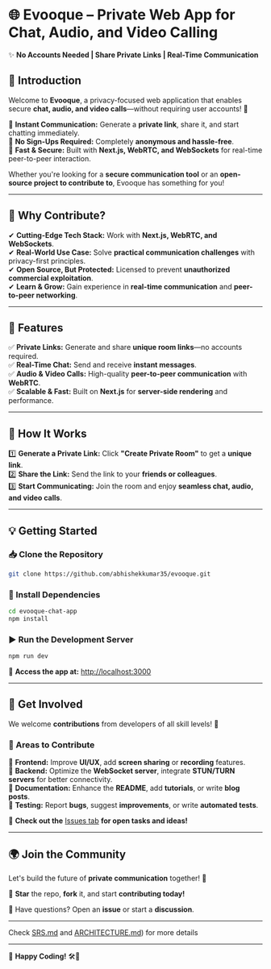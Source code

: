 # 🌐 Evooque – Private Web App for Chat, Audio, and Video Calling  

✨ **No Accounts Needed | Share Private Links | Real-Time Communication**  

## 🚀 Introduction  

Welcome to **Evooque**, a privacy-focused web application that enables secure **chat, audio, and video calls**—without requiring user accounts! 🎉  

🔹 **Instant Communication:** Generate a **private link**, share it, and start chatting immediately.  
🔹 **No Sign-Ups Required:** Completely **anonymous and hassle-free**.  
🔹 **Fast & Secure:** Built with **Next.js, WebRTC, and WebSockets** for real-time peer-to-peer interaction.  

Whether you're looking for a **secure communication tool** or an **open-source project to contribute to**, Evooque has something for you!  

---

## 🎯 Why Contribute?  

✔ **Cutting-Edge Tech Stack:** Work with **Next.js, WebRTC, and WebSockets**.  
✔ **Real-World Use Case:** Solve **practical communication challenges** with privacy-first principles.  
✔ **Open Source, But Protected:** Licensed to prevent **unauthorized commercial exploitation**.  
✔ **Learn & Grow:** Gain experience in **real-time communication** and **peer-to-peer networking**.  

---

## 🌟 Features  

✅ **Private Links:** Generate and share **unique room links**—no accounts required.  
✅ **Real-Time Chat:** Send and receive **instant messages**.  
✅ **Audio & Video Calls:** High-quality **peer-to-peer communication** with **WebRTC**.  
✅ **Scalable & Fast:** Built on **Next.js** for **server-side rendering** and performance.  

---

## 🔧 How It Works  

1️⃣ **Generate a Private Link:** Click **"Create Private Room"** to get a **unique link**.  
2️⃣ **Share the Link:** Send the link to your **friends or colleagues**.  
3️⃣ **Start Communicating:** Join the room and enjoy **seamless chat, audio, and video calls**.  

---

## 💡 Getting Started  

### 📥 Clone the Repository  

```bash
git clone https://github.com/abhishekkumar35/evooque.git
```

### 📌 Install Dependencies  

```bash
cd evooque-chat-app
npm install
```

### ▶ Run the Development Server  

```bash
npm run dev
```

🔗 **Access the app at:** [http://localhost:3000](http://localhost:3000)  

---

## 🤝 Get Involved  

We welcome **contributions** from developers of all skill levels! 🚀  

### 📌 Areas to Contribute  

🔹 **Frontend:** Improve **UI/UX**, add **screen sharing** or **recording** features.  
🔹 **Backend:** Optimize the **WebSocket server**, integrate **STUN/TURN servers** for better connectivity.  
🔹 **Documentation:** Enhance the **README**, add **tutorials**, or write **blog posts**.  
🔹 **Testing:** Report **bugs**, suggest **improvements**, or write **automated tests**.  

📌 **Check out the** [Issues tab](https://github.com/abhishekkumar35/evooque/issues) **for open tasks and ideas!**  

---

## 🌍 Join the Community  

Let's build the future of **private communication** together! 🚀  

🌟 **Star** the repo, **fork** it, and start **contributing today!**  

💬 Have questions? Open an **issue** or start a **discussion**.

---

Check [SRS.md](https://github.com/abhishekkumar35/evooque/blob/master/SRS.md) and [ARCHITECTURE.md](https://github.com/abhishekkumar35/evooque/blob/master/ARCHITECHTURE.md)) for more details

---

📢 **Happy Coding!** 🛠️🚀
